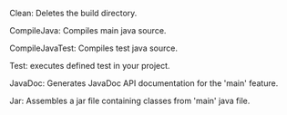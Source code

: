 Clean: Deletes the build directory.

CompileJava: Compiles main java source.

CompileJavaTest: Compiles test java source.

Test: executes defined test in your project.

JavaDoc: Generates JavaDoc API documentation for the 'main' feature.

Jar: Assembles a jar file containing classes from 'main' java file.
